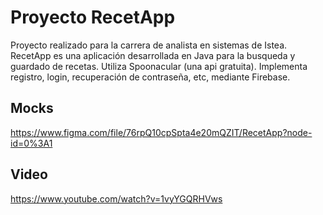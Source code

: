 
# Proyecto RecetApp

Proyecto realizado para la carrera de analista en sistemas de Istea.
RecetApp es una aplicación desarrollada en Java para la busqueda y guardado de recetas. Utiliza Spoonacular (una api gratuita).
Implementa registro, login, recuperación de contraseña, etc, mediante Firebase.

## Mocks
https://www.figma.com/file/76rpQ10cpSpta4e20mQZIT/RecetApp?node-id=0%3A1

## Video
https://www.youtube.com/watch?v=1vyYGQRHVws
